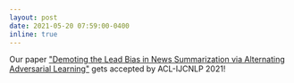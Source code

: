 ```yaml
---
layout: post
date: 2021-05-20 07:59:00-0400
inline: true
---
```


Our paper ["Demoting the Lead Bias in News Summarization via Alternating Adversarial Learning"](https://arxiv.org/pdf/2105.14241.pdf) gets accepted by ACL-IJCNLP 2021!
